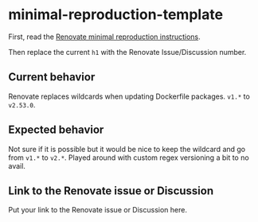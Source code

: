 # minimal-reproduction-template

First, read the [Renovate minimal reproduction instructions](https://github.com/renovatebot/renovate/blob/main/docs/development/minimal-reproductions.md).

Then replace the current `h1` with the Renovate Issue/Discussion number.

## Current behavior

Renovate replaces wildcards when updating Dockerfile packages. `v1.*` to `v2.53.0`.

## Expected behavior

Not sure if it is possible but it would be nice to keep the wildcard and go from `v1.*` to `v2.*`.
Played around with custom regex versioning a bit to no avail.

## Link to the Renovate issue or Discussion

Put your link to the Renovate issue or Discussion here.
